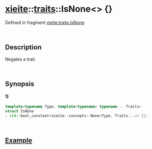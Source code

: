 # [xieite](../../xieite.md)\:\:[traits](../../traits.md)\:\:IsNone\<\> \{\}
Defined in fragment [xieite:traits.IsNone](../../../src/traits/is_none.cpp)

&nbsp;

## Description
Negates a trait.

&nbsp;

## Synopsis
#### 1)
```cpp
template<typename Type, template<typename> typename... Traits>
struct IsNone
: std::bool_constant<xieite::concepts::None<Type, Traits...>> {};
```

&nbsp;

## [Example](../concepts/none.md#Example)
